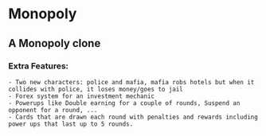 # Monopoly
## A Monopoly clone

### Extra Features:
    - Two new characters: police and mafia, mafia robs hotels but when it collides with police, it loses money/goes to jail
    - Forex system for an investment mechanic
    - Powerups like Double earning for a couple of rounds, Suspend an opponent for a round, ...
    - Cards that are drawn each round with penalties and rewards including power ups that last up to 5 rounds.
    

